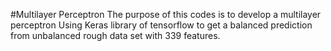 #Multilayer Perceptron 
The purpose of this codes is to develop a multilayer perceptron Using Keras library of tensorflow to get 
a balanced prediction from unbalanced rough data set with 339 features.
